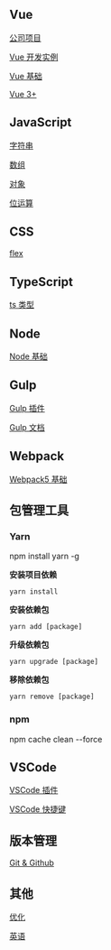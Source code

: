 
## Vue

[公司项目](https://github.com/xin113726/build_tools/issues/15)

[Vue 开发实例](https://github.com/xin113726/build_tools/issues/3)

[Vue 基础](https://github.com/xin113726/build_tools/issues/4)

[Vue 3+](https://github.com/xin113726/code_tools/issues/5)

## JavaScript

[字符串](https://github.com/xin113726/code_tools/issues/9)

[数组](https://github.com/xin113726/code_tools/issues/10)

[对象](https://github.com/xin113726/code_tools/issues/11)

[位运算](https://github.com/xin113726/code_tools/issues/12)

## CSS

[flex](https://github.com/xin113726/code_tools/issues/17)

## TypeScript

[ts 类型](https://github.com/xin113726/code_tools/issues/8)

## Node

[Node 基础](https://github.com/xin113726/code_tools/issues/13)

## Gulp

[Gulp 插件](https://github.com/xin113726/build_tools/issues/1)

[Gulp 文档](https://github.com/xin113726/build_tools/issues/2)

## Webpack

[Webpack5 基础](https://github.com/xin113726/code_tools/issues/14)

## 包管理工具

### Yarn

npm install yarn -g

**安装项目依赖**

```
yarn install
```

**安装依赖包**

```
yarn add [package]
```

**升级依赖包**

```
yarn upgrade [package]
```

**移除依赖包**

```
yarn remove [package]
```

### npm

npm cache clean --force

## VSCode

[VSCode 插件](https://github.com/xin113726/code_tools/issues/6)

[VSCode 快捷键](https://github.com/xin113726/code_tools/issues/7)

## 版本管理

[Git & Github](https://github.com/xin113726/code_tools/issues/18)

## 其他

[优化](https://github.com/xin113726/code_tools/issues/16)

[英语](https://github.com/xin113726/code_tools/issues/19)
